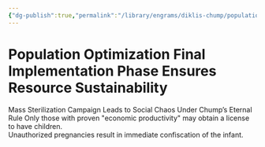 ```yaml
---
{"dg-publish":true,"permalink":"/library/engrams/diklis-chump/population-optimization-final-implementation-phase-ensures-resource-sustainability/","tags":["DC/DOGE","DC/AS6"]}
---
```


# Population Optimization Final Implementation Phase Ensures Resource Sustainability
Mass Sterilization Campaign Leads to Social Chaos Under Chump’s Eternal Rule
Only those with proven "economic productivity" may obtain a license to have children.  
Unauthorized pregnancies result in immediate confiscation of the infant.
